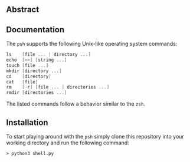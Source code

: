 ## Abstract


## Documentation
The `psh` supports the following Unix-like operating system commands:
```c
ls    [file ... | directory ...]
echo  [>>] [string ...]
touch [file ...]
mkdir [directory ...]
cd    [directory]
cat   [file]
rm    [-r] [file ... | directories ...]
rmdir [directories ...]
```
The listed commands follow a behavior similar to the `zsh`.

## Installation
To start playing around with the `psh` simply clone this repository into your working directory and run the following command:
```
> python3 shell.py
```
